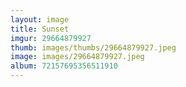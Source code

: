 ```yaml
---
layout: image
title: Sunset
imgur: 29664879927
thumb: images/thumbs/29664879927.jpeg
image: images/29664879927.jpeg
album: 72157695356511910
---
```


